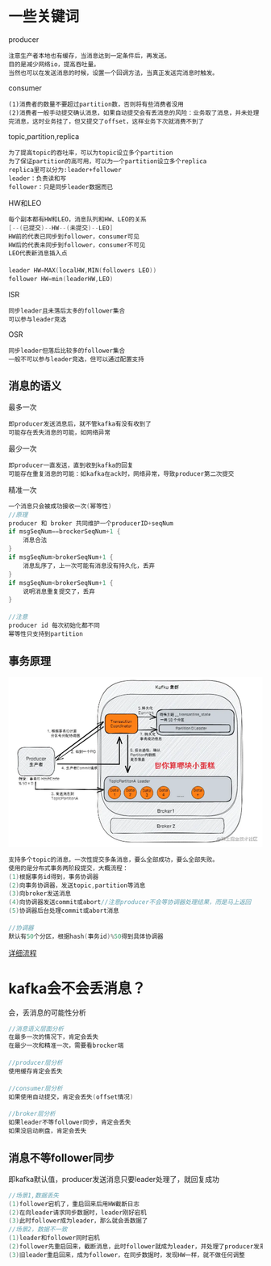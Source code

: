# 一些关键词
producer
```
注意生产者本地也有缓存，当消息达到一定条件后，再发送。
目的是减少网络io，提高吞吐量。
当然也可以在发送消息的时候，设置一个回调方法，当真正发送完消息时触发。
```
consumer
```
(1)消费者的数量不要超过partition数，否则将有些消费者没用
(2)消费者一般手动提交确认消息，如果自动提交会有丢消息的风险：业务取了消息，并未处理完消息，这时业务挂了，但又提交了offset，这样业务下次就消费不到了
```
topic,partition,replica
```
为了提高topic的吞吐率，可以为topic设立多个partition
为了保证partition的高可用，可以为一个partition设立多个replica
replica里可以分为:leader+follower
leader：负责读和写
follower：只是同步leader数据而已
```
HW和LEO
```c
每个副本都有HW和LEO，消息队列和HW、LEO的关系
[--(已提交)--HW--(未提交)--LEO]
HW前的代表已同步到follower，consumer可见
HW后的代表未同步到follower，consumer不可见
LEO代表新消息插入点

leader HW=MAX(localHW,MIN(followers LEO))
follower HW=min(leaderHW,LEO)
```
ISR
```
同步leader且未落后太多的follower集合
可以参与leader竞选
```
OSR
```
同步leader但落后比较多的follower集合
一般不可以参与leader竞选，但可以通过配置支持
```
## 消息的语义
最多一次
```
即producer发送消息后，就不管kafka有没有收到了
可能存在丢失消息的可能，如网络异常
```
最少一次
```
即producer一直发送，直到收到kafka的回复
可能存在重复消息的可能：如kafka在ack时，网络异常，导致producer第二次提交
```
精准一次
```c
一个消息只会被成功接收一次(幂等性)
//原理
producer 和 broker 共同维护一个producerID+seqNum
if msgSeqNum==brockerSeqNum+1 {
    消息合法
}
if msgSeqNum>brokerSeqNum+1 {
    消息乱序了，上一次可能有消息没有持久化，丢弃
}
if msgSeqNum<brokerSeqNum+1 {
    说明消息重复提交了，丢弃
}

//注意
producer id 每次初始化都不同
幂等性只支持到partition
```
## 事务原理
![Alt text](image.png)
```c
支持多个topic的消息，一次性提交多条消息，要么全部成功，要么全部失败。
使用的是分布式事务两阶段提交，大概流程：
(1)根据事务id得到，事务协调器
(2)向事务协调器，发送topic,partition等消息
(3)向broker发送消息
(4)向协调器发送commit或abort//注意producer不会等协调器处理结果，而是马上返回
(5)协调器后台处理commit或abort消息

//协调器
默认有50个分区，根据hash(事务id)%50得到具体协调器
```
[详细流程](https://juejin.cn/post/7122295644919693343)

# kafka会不会丢消息？
会，丢消息的可能性分析
```c
//消息语义层面分析
在最多一次的情况下，肯定会丢失
在最少一次和精准一次，需要看brocker端

//producer层分析
使用缓存肯定会丢失

//consumer层分析
如果使用自动提交，肯定会丢失(offset情况)

//broker层分析
如果leader不等follower同步，肯定会丢失
如果没启动刷盘，肯定会丢失
```
## 消息不等follower同步
即kafka默认值，producer发送消息只要leader处理了，就回复成功
```c
//场景1,数据丢失
(1)follower宕机了，重启回来后用HW截断日志
(2)在向leader请求同步数据时，leader刚好宕机
(3)此时follower成为leader，那么就会丢数据了
//场景2，数据不一致
(1)leader和follower同时宕机
(2)follower先重启回来，截断消息，此时follower就成为leader，并处理了producer发来的消息
(3)旧leader重启回来，成为follower，在同步数据时，发现HW一样，就不做任何调整
```